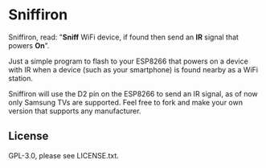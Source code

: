 # Sniffiron
Sniffiron, read: "**Sniff** WiFi device, if found then send an **IR** signal that powers **On**".

Just a simple program to flash to your ESP8266 that powers on a device with IR when a device (such as your smartphone) is found nearby as a WiFi station.

Sniffiron will use the D2 pin on the ESP8266 to send an IR signal, as of now only Samsung TVs are supported. Feel free to fork and make your own version that supports any manufacturer.

## License
GPL-3.0, please see LICENSE.txt.